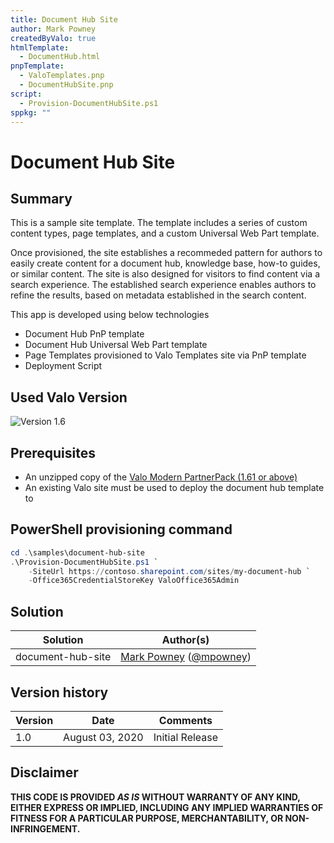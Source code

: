 ```yaml
---
title: Document Hub Site
author: Mark Powney
createdByValo: true
htmlTemplate:
  - DocumentHub.html
pnpTemplate:
  - ValoTemplates.pnp
  - DocumentHubSite.pnp
script:
  - Provision-DocumentHubSite.ps1
sppkg: ""
---
```


# Document Hub Site

## Summary
This is a sample site template.  The template includes a series of custom content types, page templates, and a custom Universal Web Part template.  

Once provisioned, the site establishes a recommeded pattern for authors to easily create content for a document hub, knowledge base, how-to guides, or similar content. The site is also designed for visitors to find content via a search experience.  The established search experience enables authors to refine the results, based on metadata established in the search content.

This app is developed using below technologies 
* Document Hub PnP template
* Document Hub Universal Web Part template
* Page Templates provisioned to Valo Templates site via PnP template
* Deployment Script

## Used Valo Version 
![Version 1.6](https://img.shields.io/badge/version-1.6-green.svg)

## Prerequisites
 
* An unzipped copy of the [Valo Modern PartnerPack (1.61 or above)](https://bluemeteorite.sharepoint.com/sites/partnerhub-valo-intranet/sitepages/valo-modern.aspxFEnsure)
* An existing Valo site must be used to deploy the document hub template to

## PowerShell provisioning command

```powershell
cd .\samples\document-hub-site
.\Provision-DocumentHubSite.ps1 `
    -SiteUrl https://contoso.sharepoint.com/sites/my-document-hub `
    -Office365CredentialStoreKey ValoOffice365Admin
```

## Solution

Solution|Author(s)
--------|---------
document-hub-site | [Mark Powney](https://m.pown.ee/linkedin) ([@mpowney](https://twitter.com/mpowney))

## Version history

Version|Date|Comments
-------|----|--------
1.0 | August 03, 2020 | Initial Release

## Disclaimer
**THIS CODE IS PROVIDED *AS IS* WITHOUT WARRANTY OF ANY KIND, EITHER EXPRESS OR IMPLIED, INCLUDING ANY IMPLIED WARRANTIES OF FITNESS FOR A PARTICULAR PURPOSE, MERCHANTABILITY, OR NON-INFRINGEMENT.**